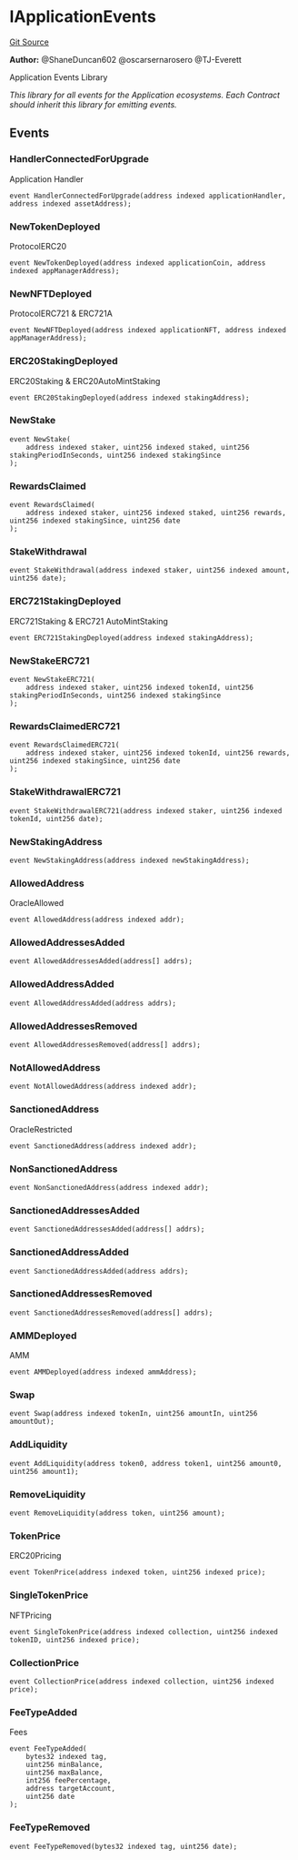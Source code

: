 # IApplicationEvents
[Git Source](https://github.com/thrackle-io/rules-protocol/blob/2955538441cd4ad2d51a27d7c28af7eec4cd8814/src/interfaces/IEvents.sol)

**Author:**
@ShaneDuncan602 @oscarsernarosero @TJ-Everett

Application Events Library

*This library for all events for the Application ecosystems. Each Contract should inherit this library for emitting events.*


## Events
### HandlerConnectedForUpgrade
Application Handler


```solidity
event HandlerConnectedForUpgrade(address indexed applicationHandler, address indexed assetAddress);
```

### NewTokenDeployed
ProtocolERC20


```solidity
event NewTokenDeployed(address indexed applicationCoin, address indexed appManagerAddress);
```

### NewNFTDeployed
ProtocolERC721 & ERC721A


```solidity
event NewNFTDeployed(address indexed applicationNFT, address indexed appManagerAddress);
```

### ERC20StakingDeployed
ERC20Staking & ERC20AutoMintStaking


```solidity
event ERC20StakingDeployed(address indexed stakingAddress);
```

### NewStake

```solidity
event NewStake(
    address indexed staker, uint256 indexed staked, uint256 stakingPeriodInSeconds, uint256 indexed stakingSince
);
```

### RewardsClaimed

```solidity
event RewardsClaimed(
    address indexed staker, uint256 indexed staked, uint256 rewards, uint256 indexed stakingSince, uint256 date
);
```

### StakeWithdrawal

```solidity
event StakeWithdrawal(address indexed staker, uint256 indexed amount, uint256 date);
```

### ERC721StakingDeployed
ERC721Staking & ERC721 AutoMintStaking


```solidity
event ERC721StakingDeployed(address indexed stakingAddress);
```

### NewStakeERC721

```solidity
event NewStakeERC721(
    address indexed staker, uint256 indexed tokenId, uint256 stakingPeriodInSeconds, uint256 indexed stakingSince
);
```

### RewardsClaimedERC721

```solidity
event RewardsClaimedERC721(
    address indexed staker, uint256 indexed tokenId, uint256 rewards, uint256 indexed stakingSince, uint256 date
);
```

### StakeWithdrawalERC721

```solidity
event StakeWithdrawalERC721(address indexed staker, uint256 indexed tokenId, uint256 date);
```

### NewStakingAddress

```solidity
event NewStakingAddress(address indexed newStakingAddress);
```

### AllowedAddress
OracleAllowed


```solidity
event AllowedAddress(address indexed addr);
```

### AllowedAddressesAdded

```solidity
event AllowedAddressesAdded(address[] addrs);
```

### AllowedAddressAdded

```solidity
event AllowedAddressAdded(address addrs);
```

### AllowedAddressesRemoved

```solidity
event AllowedAddressesRemoved(address[] addrs);
```

### NotAllowedAddress

```solidity
event NotAllowedAddress(address indexed addr);
```

### SanctionedAddress
OracleRestricted


```solidity
event SanctionedAddress(address indexed addr);
```

### NonSanctionedAddress

```solidity
event NonSanctionedAddress(address indexed addr);
```

### SanctionedAddressesAdded

```solidity
event SanctionedAddressesAdded(address[] addrs);
```

### SanctionedAddressAdded

```solidity
event SanctionedAddressAdded(address addrs);
```

### SanctionedAddressesRemoved

```solidity
event SanctionedAddressesRemoved(address[] addrs);
```

### AMMDeployed
AMM


```solidity
event AMMDeployed(address indexed ammAddress);
```

### Swap

```solidity
event Swap(address indexed tokenIn, uint256 amountIn, uint256 amountOut);
```

### AddLiquidity

```solidity
event AddLiquidity(address token0, address token1, uint256 amount0, uint256 amount1);
```

### RemoveLiquidity

```solidity
event RemoveLiquidity(address token, uint256 amount);
```

### TokenPrice
ERC20Pricing


```solidity
event TokenPrice(address indexed token, uint256 indexed price);
```

### SingleTokenPrice
NFTPricing


```solidity
event SingleTokenPrice(address indexed collection, uint256 indexed tokenID, uint256 indexed price);
```

### CollectionPrice

```solidity
event CollectionPrice(address indexed collection, uint256 indexed price);
```

### FeeTypeAdded
Fees


```solidity
event FeeTypeAdded(
    bytes32 indexed tag,
    uint256 minBalance,
    uint256 maxBalance,
    int256 feePercentage,
    address targetAccount,
    uint256 date
);
```

### FeeTypeRemoved

```solidity
event FeeTypeRemoved(bytes32 indexed tag, uint256 date);
```

